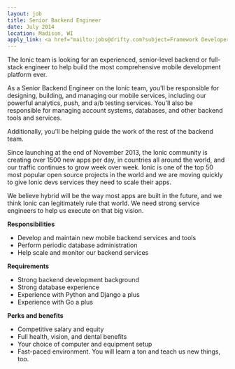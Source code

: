 ```yaml
---
layout: job
title: Senior Backend Engineer
date: July 2014
location: Madison, WI
apply_link: <a href="mailto:jobs@drifty.com?subject=Framework Developer">jobs@drifty.com</a>
---
```


The Ionic team is looking for an experienced, senior-level backend or full-stack engineer to help build the most comprehensive mobile
development platform ever.

As a Senior Backend Engineer on the Ionic team, you'll be responsible for designing, building, and managing our mobile services, including our powerful analytics, push, and a/b testing services. You'll also be responsible for managing account systems, databases, and other backend tools and services.

Additionally, you'll be helping guide the work of the rest of the backend team.

Since launching at the end of November 2013, the Ionic community is creating over 1500 new apps per day, in 
countries all around the world,
and our traffic continues to grow week over week. Ionic is one of the top 50 most popular open source projects in the 
world and we are moving quickly to give Ionic devs services they need to scale their apps.

We believe hybrid will be the way most apps are built in the future, and we think Ionic can legitimately rule that world. We need strong service engineers to help us execute on that big vision.

**Responsibilities**

  * Develop and maintain new mobile backend services and tools
  * Perform periodic database administration
  * Help scale and monitor our backend services

**Requirements**

  * Strong backend development background
  * Strong database experience
  * Experience with Python and Django a plus
  * Experience with Go a plus

**Perks and benefits**

  * Competitive salary and equity
  * Full health, vision, and dental benefits
  * Your choice of computer and equipment setup
  * Fast-paced environment. You will learn a ton and teach us new things, too.
